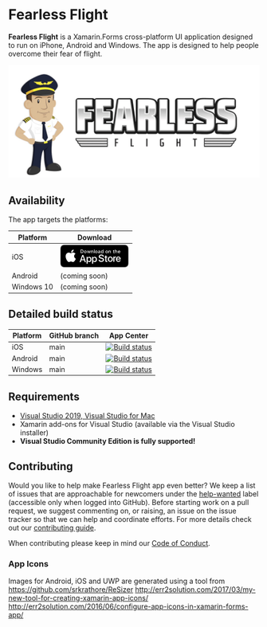 # Fearless Flight

**Fearless Flight** is a Xamarin.Forms cross-platform UI application designed to run on iPhone, Android and Windows. The app is designed to help people overcome their fear of flight.

 ![](./assets/fearless_flight_avatar_title.png)

## Availability

The app targets the platforms:

Platform | Download
-------- | --------
iOS | [![](./assets/store-logo/download-apple.png)](https://apps.apple.com/ca/app/fearless-flight/id1389356355)
Android | (coming soon)
Windows 10 | (coming soon)   
    
## Detailed build status

Platform | GitHub branch | App Center
-------- | ------------- | ----------
iOS | main | [![Build status](https://build.appcenter.ms/v0.1/apps/c70759b5-ae49-4c8e-8f84-79230c8bf4b5/branches/main/badge)](https://appcenter.ms)
Android | main | [![Build status](https://build.appcenter.ms/v0.1/apps/5f4d0f24-59c1-4d94-a00d-a1f44a9d5de1/branches/main/badge)](https://appcenter.ms)
Windows | main | [![Build status](https://build.appcenter.ms/v0.1/apps/7f17a161-6dc9-4506-9909-1bddf166ac29/branches/main/badge)](https://appcenter.ms)


## Requirements
* [Visual Studio 2019, Visual Studio for Mac](https://www.visualstudio.com/)
* Xamarin add-ons for Visual Studio (available via the Visual Studio installer)
* **Visual Studio Community Edition is fully supported!**

## Contributing

Would you like to help make Fearless Flight app even better? We keep a list of issues that are approachable for newcomers under the [help-wanted](https://github.com/fearless-flight/Fearless-Flight-App/labels/help%20wanted) label (accessible only when logged into GitHub). Before starting work on a pull request, we suggest commenting on, or raising, an issue on the issue tracker so that we can help and coordinate efforts.  For more details check out our [contributing guide](CONTRIBUTING.MD).

When contributing please keep in mind our [Code of Conduct](CODE_OF_CONDUCT.md).

### App Icons
Images for Android, iOS and UWP are generated using a tool from https://github.com/srkrathore/ReSizer
http://err2solution.com/2017/03/my-new-tool-for-creating-xamarin-app-icons/
http://err2solution.com/2016/06/configure-app-icons-in-xamarin-forms-app/